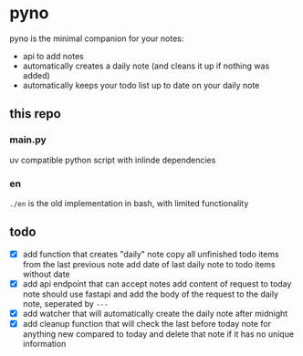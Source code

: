 # pyno

pyno is the minimal companion for your notes:

- api to add notes
- automatically creates a daily note (and cleans it up if nothing was added)
- automatically keeps your todo list up to date on your daily note

## this repo

### main.py
uv compatible python script with inlinde dependencies

### en
`./en` is the old implementation in bash, with limited functionality


## todo

- [x] add function that creates "daily" note
      copy all unfinished todo items from the last previous note
      add date of last daily note to todo items without date
- [x] add api endpoint that can accept notes
      add content of request to today note
      should use fastapi and add the body of the request to the daily note, seperated by `---`
- [x] add watcher that will automatically create the daily note after midnight
- [x] add cleanup function that will check the last before today note for anything new compared to today and delete that note if it has no unique information
